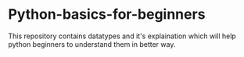 # Python-basics-for-beginners

This repository contains datatypes and it's explaination which will help python beginners to understand them in better way.
